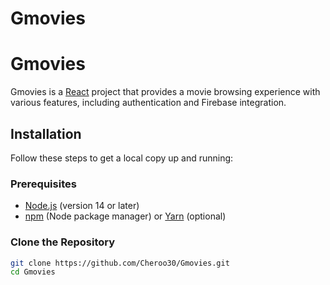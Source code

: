 # Gmovies
 
# Gmovies

Gmovies is a [React](https://reactjs.org/) project that provides a movie browsing experience with various features, including authentication and Firebase integration.

## Installation

Follow these steps to get a local copy up and running:

### Prerequisites

- [Node.js](https://nodejs.org/) (version 14 or later)
- [npm](https://www.npmjs.com/) (Node package manager) or [Yarn](https://yarnpkg.com/) (optional)

### Clone the Repository

```bash
git clone https://github.com/Cheroo30/Gmovies.git
cd Gmovies
